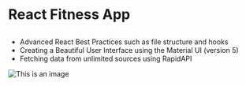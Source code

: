 # React Fitness App

## 
- Advanced React Best Practices such as file structure and hooks
- Creating a Beautiful User Interface using the Material UI (version 5)
- Fetching data from unlimited sources using RapidAPI

![This is an image](/assets/front/1.png)

